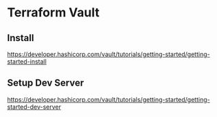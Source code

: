 # Terraform Vault

## Install
https://developer.hashicorp.com/vault/tutorials/getting-started/getting-started-install

## Setup Dev Server
https://developer.hashicorp.com/vault/tutorials/getting-started/getting-started-dev-server

